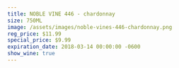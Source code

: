 ```yaml
---
title: NOBLE VINE 446 - chardonnay
size: 750ML
image: /assets/images/noble-vines-446-chardonnay.png
reg_price: $11.99
special_price: $9.99
expiration_date: 2018-03-14 00:00:00 -0600
show_wine: true
---
```


